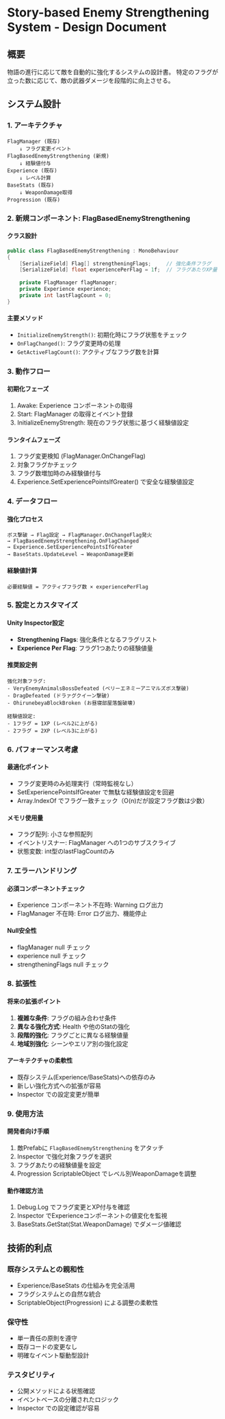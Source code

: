 # Story-based Enemy Strengthening System - Design Document

## 概要
物語の進行に応じて敵を自動的に強化するシステムの設計書。
特定のフラグが立った数に応じて、敵の武器ダメージを段階的に向上させる。

## システム設計

### 1. アーキテクチャ
```
FlagManager (既存)
    ↓ フラグ変更イベント
FlagBasedEnemyStrengthening (新規)
    ↓ 経験値付与
Experience (既存)
    ↓ レベル計算
BaseStats (既存)
    ↓ WeaponDamage取得
Progression (既存)
```

### 2. 新規コンポーネント: FlagBasedEnemyStrengthening

#### クラス設計
```csharp
public class FlagBasedEnemyStrengthening : MonoBehaviour
{
    [SerializeField] Flag[] strengtheningFlags;     // 強化条件フラグ
    [SerializeField] float experiencePerFlag = 1f;  // フラグあたりXP量
    
    private FlagManager flagManager;
    private Experience experience;
    private int lastFlagCount = 0;
}
```

#### 主要メソッド
- `InitializeEnemyStrength()`: 初期化時にフラグ状態をチェック
- `OnFlagChanged()`: フラグ変更時の処理
- `GetActiveFlagCount()`: アクティブなフラグ数を計算

### 3. 動作フロー

#### 初期化フェーズ
1. Awake: Experience コンポーネントの取得
2. Start: FlagManager の取得とイベント登録
3. InitializeEnemyStrength: 現在のフラグ状態に基づく経験値設定

#### ランタイムフェーズ
1. フラグ変更検知 (FlagManager.OnChangeFlag)
2. 対象フラグかチェック
3. フラグ数増加時のみ経験値付与
4. Experience.SetExperiencePointsIfGreater() で安全な経験値設定

### 4. データフロー

#### 強化プロセス
```
ボス撃破 → Flag設定 → FlagManager.OnChangeFlag発火 
→ FlagBasedEnemyStrengthening.OnFlagChanged 
→ Experience.SetExperiencePointsIfGreater 
→ BaseStats.UpdateLevel → WeaponDamage更新
```

#### 経験値計算
```
必要経験値 = アクティブフラグ数 × experiencePerFlag
```

### 5. 設定とカスタマイズ

#### Unity Inspector設定
- **Strengthening Flags**: 強化条件となるフラグリスト
- **Experience Per Flag**: フラグ1つあたりの経験値量

#### 推奨設定例
```
強化対象フラグ:
- VeryEnemyAnimalsBossDefeated (ベリーエネミーアニマルズボス撃破)
- DragDefeated (ドラァグクイーン撃破)
- OhirunebeyaBlockBroken (お昼寝部屋落盤破壊)

経験値設定:
- 1フラグ = 1XP (レベル2に上がる)
- 2フラグ = 2XP (レベル3に上がる)
```

### 6. パフォーマンス考慮

#### 最適化ポイント
- フラグ変更時のみ処理実行（常時監視なし）
- SetExperiencePointsIfGreater で無駄な経験値設定を回避
- Array.IndexOf でフラグ一致チェック（O(n)だが設定フラグ数は少数）

#### メモリ使用量
- フラグ配列: 小さな参照配列
- イベントリスナー: FlagManager への1つのサブスクライブ
- 状態変数: int型のlastFlagCountのみ

### 7. エラーハンドリング

#### 必須コンポーネントチェック
- Experience コンポーネント不在時: Warning ログ出力
- FlagManager 不在時: Error ログ出力、機能停止

#### Null安全性
- flagManager null チェック
- experience null チェック
- strengtheningFlags null チェック

### 8. 拡張性

#### 将来の拡張ポイント
1. **複雑な条件**: フラグの組み合わせ条件
2. **異なる強化方式**: Health や他のStatの強化
3. **段階的強化**: フラグごとに異なる経験値量
4. **地域別強化**: シーンやエリア別の強化設定

#### アーキテクチャの柔軟性
- 既存システム(Experience/BaseStats)への依存のみ
- 新しい強化方式への拡張が容易
- Inspector での設定変更が簡単

### 9. 使用方法

#### 開発者向け手順
1. 敵Prefabに `FlagBasedEnemyStrengthening` をアタッチ
2. Inspector で強化対象フラグを選択
3. フラグあたりの経験値量を設定
4. Progression ScriptableObject でレベル別WeaponDamageを調整

#### 動作確認方法
1. Debug.Log でフラグ変更とXP付与を確認
2. Inspector でExperienceコンポーネントの値変化を監視
3. BaseStats.GetStat(Stat.WeaponDamage) でダメージ値確認

## 技術的利点

### 既存システムとの親和性
- Experience/BaseStats の仕組みを完全活用
- フラグシステムとの自然な統合
- ScriptableObject(Progression) による調整の柔軟性

### 保守性
- 単一責任の原則を遵守
- 既存コードの変更なし
- 明確なイベント駆動型設計

### テスタビリティ
- 公開メソッドによる状態確認
- イベントベースの分離されたロジック
- Inspector での設定確認が容易